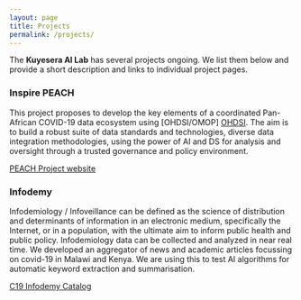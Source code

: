 ```yaml
---
layout: page
title: Projects
permalink: /projects/
---
```


The **Kuyesera AI Lab** has several projects ongoing. We list them below and provide a short description and links to individual project pages.


### Inspire PEACH

This project proposes to develop the key elements of a coordinated Pan-African COVID-19 data ecosystem using [OHDSI/OMOP] [OHDSI]. The aim is to build a robust suite of data standards and technologies, diverse data integration methodologies, using the power of AI and DS for analysis and oversight through a trusted governance and policy environment.

<a class="page-link" href="hhttps://inspiredata.network/about" target="_blank">PEACH Project website</a>


### Infodemy

Infodemiology / Infoveillance can be defined as the science of distribution and determinants of information in an electronic medium, specifically the Internet, or in a population, with the ultimate aim to inform public health and public policy. Infodemiology data can be collected and analyzed in near real time. We developed an aggregator of news and academic articles focussing on covid-19 in Malawi and Kenya. We are using this to test AI algorithms for automatic keyword extraction and summarisation.

<a class="page-link" href="https://c19na.vercel.app/news" target="_blank">C19 Infodemy Catalog</a>


[OHDSI]:   [https://www.ohdsi.org]
[inspireweb]:   [https://inspiredata.network/about]
[c19catalog]:   [https://c19na.vercel.app/news]